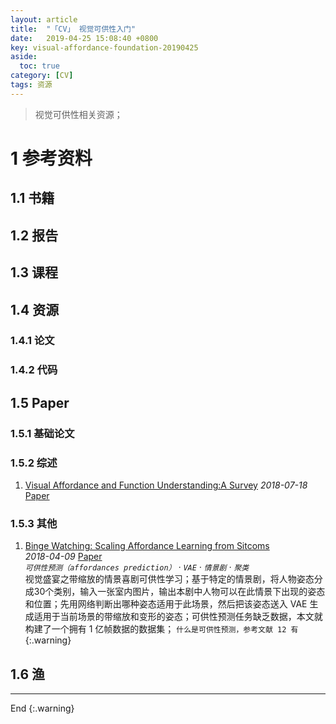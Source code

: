 ```yaml
---
layout: article
title:  "「CV」 视觉可供性入门"
date:   2019-04-25 15:08:40 +0800
key: visual-affordance-foundation-20190425
aside:
  toc: true
category: [CV]
tags: 资源
---
```

>视觉可供性相关资源；   

<!--more-->


# 1 参考资料
## 1.1 书籍


## 1.2 报告


## 1.3 课程

## 1.4 资源
### 1.4.1 论文

### 1.4.2 代码


## 1.5 Paper
### 1.5.1 基础论文


### 1.5.2 综述
1. [Visual Affordance and Function Understanding:A Survey](http://cn.arxiv.org/abs/1807.06775)
*2018-07-18* [Paper](https://arxiv.org/abs/1807.06775)   

### 1.5.3 其他
1. [Binge Watching: Scaling Affordance Learning from Sitcoms](http://cn.arxiv.org/abs/1804.03080)    
*2018-04-09* [Paper](https://arxiv.org/abs/1804.03080)   
*`可供性预测（affordances prediction）` · `VAE` · `情景剧` · `聚类`*   
视觉盛宴之带缩放的情景喜剧可供性学习；基于特定的情景剧，将人物姿态分成30个类别，输入一张室内图片，输出本剧中人物可以在此情景下出现的姿态和位置；先用网络判断出哪种姿态适用于此场景，然后把该姿态送入 VAE 生成适用于当前场景的带缩放和变形的姿态；可供性预测任务缺乏数据，本文就构建了一个拥有 1 亿帧数据的数据集； `什么是可供性预测，参考文献 12 有`{:.warning}      


## 1.6 渔

-------------------  
End
{:.warning}  
